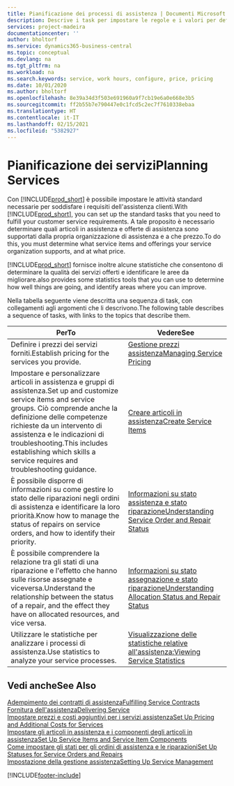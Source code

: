 ```yaml
---
title: Pianificazione dei processi di assistenza | Documenti Microsoft
description: Descrive i task per impostare le regole e i valori per definire i criteri e i processi di assistenza.
services: project-madeira
documentationcenter: ''
author: bholtorf
ms.service: dynamics365-business-central
ms.topic: conceptual
ms.devlang: na
ms.tgt_pltfrm: na
ms.workload: na
ms.search.keywords: service, work hours, configure, price, pricing
ms.date: 10/01/2020
ms.author: bholtorf
ms.openlocfilehash: 8e39a34d3f503e691960a9f7cb19e6a0e668e3b5
ms.sourcegitcommit: ff2b55b7e790447e0c1fcd5c2ec7f7610338ebaa
ms.translationtype: HT
ms.contentlocale: it-IT
ms.lasthandoff: 02/15/2021
ms.locfileid: "5382927"
---
```

# <a name="planning-services"></a><span data-ttu-id="95601-103">Pianificazione dei servizi</span><span class="sxs-lookup"><span data-stu-id="95601-103">Planning Services</span></span>
<span data-ttu-id="95601-104">Con [!INCLUDE[prod_short](includes/prod_short.md)] è possibile impostare le attività standard necessarie per soddisfare i requisiti dell'assistenza clienti.</span><span class="sxs-lookup"><span data-stu-id="95601-104">With [!INCLUDE[prod_short](includes/prod_short.md)], you can set up the standard tasks that you need to fulfill your customer service requirements.</span></span> <span data-ttu-id="95601-105">A tale proposito è necessario determinare quali articoli in assistenza e offerte di assistenza sono supportati dalla propria organizzazione di assistenza e a che prezzo.</span><span class="sxs-lookup"><span data-stu-id="95601-105">To do this, you must determine what service items and offerings your service organization supports, and at what price.</span></span>   

[!INCLUDE[prod_short](includes/prod_short.md)] <span data-ttu-id="95601-106">fornisce inoltre alcune statistiche che consentono di determinare la qualità dei servizi offerti e identificare le aree da migliorare.</span><span class="sxs-lookup"><span data-stu-id="95601-106">also provides some statistics tools that you can use to determine how well things are going, and identify areas where you can improve.</span></span>
  
<span data-ttu-id="95601-107">Nella tabella seguente viene descritta una sequenza di task, con collegamenti agli argomenti che li descrivono.</span><span class="sxs-lookup"><span data-stu-id="95601-107">The following table describes a sequence of tasks, with links to the topics that describe them.</span></span>   
  
|<span data-ttu-id="95601-108">**Per**</span><span class="sxs-lookup"><span data-stu-id="95601-108">**To**</span></span>|<span data-ttu-id="95601-109">**Vedere**</span><span class="sxs-lookup"><span data-stu-id="95601-109">**See**</span></span>|  
|------------|-------------|  
|<span data-ttu-id="95601-110">Definire i prezzi dei servizi forniti.</span><span class="sxs-lookup"><span data-stu-id="95601-110">Establish pricing for the services you provide.</span></span>|[<span data-ttu-id="95601-111">Gestione prezzi assistenza</span><span class="sxs-lookup"><span data-stu-id="95601-111">Managing Service Pricing</span></span>](service-service-price-management.md)|
|<span data-ttu-id="95601-112">Impostare e personalizzare articoli in assistenza e gruppi di assistenza.</span><span class="sxs-lookup"><span data-stu-id="95601-112">Set up and customize service items and service groups.</span></span> <span data-ttu-id="95601-113">Ciò comprende anche la definizione delle competenze richieste da un intervento di assistenza e le indicazioni di troubleshooting.</span><span class="sxs-lookup"><span data-stu-id="95601-113">This includes establishing which skills a service requires and troubleshooting guidance.</span></span>| [<span data-ttu-id="95601-114">Creare articoli in assistenza</span><span class="sxs-lookup"><span data-stu-id="95601-114">Create Service Items</span></span>](service-how-to-create-service-items.md)|  
|<span data-ttu-id="95601-115">È possibile disporre di informazioni su come gestire lo stato delle riparazioni negli ordini di assistenza e identificare la loro priorità.</span><span class="sxs-lookup"><span data-stu-id="95601-115">Know how to manage the status of repairs on service orders, and how to identify their priority.</span></span>|[<span data-ttu-id="95601-116">Informazioni su stato assistenza e stato riparazione</span><span class="sxs-lookup"><span data-stu-id="95601-116">Understanding Service Order and Repair Status</span></span>](service-service-order-status-and-repair-status.md)|  
|<span data-ttu-id="95601-117">È possibile comprendere la relazione tra gli stati di una riparazione e l'effetto che hanno sulle risorse assegnate e viceversa.</span><span class="sxs-lookup"><span data-stu-id="95601-117">Understand the relationship between the status of a repair, and the effect they have on allocated resources, and vice versa.</span></span>|[<span data-ttu-id="95601-118">Informazioni su stato assegnazione e stato riparazione</span><span class="sxs-lookup"><span data-stu-id="95601-118">Understanding Allocation Status and Repair Status</span></span>](service-allocation-status-and-repair-status.md)|  
|<span data-ttu-id="95601-119">Utilizzare le statistiche per analizzare i processi di assistenza.</span><span class="sxs-lookup"><span data-stu-id="95601-119">Use statistics to analyze your service processes.</span></span> | [<span data-ttu-id="95601-120">Visualizzazione delle statistiche relative all'assistenza:</span><span class="sxs-lookup"><span data-stu-id="95601-120">Viewing Service Statistics</span></span>](service-service-statistics.md) |

## <a name="see-also"></a><span data-ttu-id="95601-121">Vedi anche</span><span class="sxs-lookup"><span data-stu-id="95601-121">See Also</span></span>
[<span data-ttu-id="95601-122">Adempimento dei contratti di assistenza</span><span class="sxs-lookup"><span data-stu-id="95601-122">Fulfilling Service Contracts</span></span>](service-fulfill-service-contracts.md)  
[<span data-ttu-id="95601-123">Fornitura dell'assistenza</span><span class="sxs-lookup"><span data-stu-id="95601-123">Delivering Service</span></span>](service-deliver-service.md)  
[<span data-ttu-id="95601-124">Impostare prezzi e costi aggiuntivi per i servizi assistenza</span><span class="sxs-lookup"><span data-stu-id="95601-124">Set Up Pricing and Additional Costs for Services</span></span>](service-how-setup-service-costs-pricing.md)  
[<span data-ttu-id="95601-125">Impostare gli articoli in assistenza e i componenti degli articoli in assistenza</span><span class="sxs-lookup"><span data-stu-id="95601-125">Set Up Service Items and Service Item Components</span></span>](service-how-setup-service-items.md)  
[<span data-ttu-id="95601-126">Come impostare gli stati per gli ordini di assistenza e le riparazioni</span><span class="sxs-lookup"><span data-stu-id="95601-126">Set Up Statuses for Service Orders and Repairs</span></span>](service-order-repair-status.md)  
[<span data-ttu-id="95601-127">Impostazione della gestione assistenza</span><span class="sxs-lookup"><span data-stu-id="95601-127">Setting Up Service Management</span></span>](service-setup-service.md)  


[!INCLUDE[footer-include](includes/footer-banner.md)]